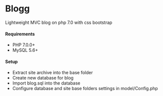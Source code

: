 # Blogg
Lightweight MVC blog on php 7.0 with css bootstrap

#### Requirements
* PHP 7.0.0+
* MySQL 5.6+

#### Setup
* Extract site archive into the base folder
* Create new database for blog
* Import blog.sql into the database
* Configure database and site base folders settings in model/Config.php
